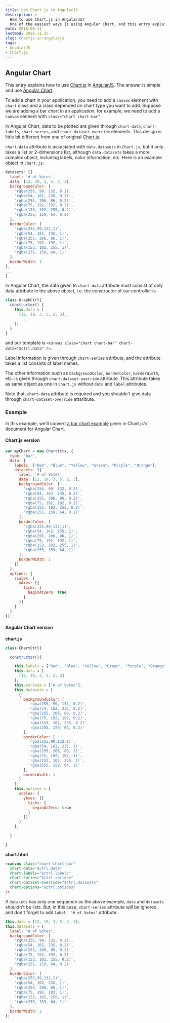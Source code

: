```yaml
---
title: Use Chart.js in AngularJS
description: >-
  How to use Chart.js in AngularJS?
  One of the easiest ways is using Angular Chart, and this entry explains the way to use it.
date: 2016-08-11
lastmod: 2016-11-25
slug: chartjs-in-angularjs
tags:
- AngularJS
- Chart.js
---
```


## Angular Chart
This entry explains how to use [Chart.js](http://www.chartjs.org/) in [AngularJS](http://angularjs.org/).
The answer is simple and use [Angular Chart](http://jtblin.github.io/angular-chart.js/).

To add a chart in your application, you need to add a `canvas` element with `chart` class and a class depended on chart type you want to add.
Suppose we are adding a bar chart in an application, for example, we need to add a `canvas` element with `class="chart chart-bar"`.

In Angular Chart, data to be plotted are given through `chart-data`, `chart-labels`, `chart-series`, and `chart-dataset-override` elements.
This design is little bit different from one of original [Chart.js](http://www.chartjs.org/).

`chart-data` attribute is associated with `data.datasets` in `Chart.js`, but it only takes a list or 2-dimensions list,
although `data.datasets` takes a more complex object, including labels, color information, etc.
Here is an example object in `Chart.js`:

```js
datasets: [{
  label: '# of Votes',
  data: [12, 19, 3, 5, 2, 3],
  backgroundColor: [
    'rgba(255, 99, 132, 0.2)',
    'rgba(54, 162, 235, 0.2)',
    'rgba(255, 206, 86, 0.2)',
    'rgba(75, 192, 192, 0.2)',
    'rgba(153, 102, 255, 0.2)',
    'rgba(255, 159, 64, 0.2)'
  ],
  borderColor: [
    'rgba(255,99,132,1)',
    'rgba(54, 162, 235, 1)',
    'rgba(255, 206, 86, 1)',
    'rgba(75, 192, 192, 1)',
    'rgba(153, 102, 255, 1)',
    'rgba(255, 159, 64, 1)'
  ],
  borderWidth: 1
},
...
]
```

In Angular Chart, the data given to `chart-data` attribute must consist of only data attribute in the above object,
i.e. the constructor of our controller is

```js
class GraphCtrl{
  constructor() {
    this.data = [
      [12, 19, 3, 5, 2, 3],
      ...
    ];
  }
}
```

and our template is `<canvas class="chart chart-bar" chart-data="$ctrl.data" />`.

Label information is given through `chart-series` attribute,
and the attribute takes a list consists of label names.

The other information such as `backgroundColor`, `borderColor`, `borderWidth`, etc. is given through `chart-dataset-override` attribute.
This attribute takes as same object as one in `Chart.js` without `data` and `label` attributes.

Note that, `chart-data` attribute is required and you shouldn't give data through `chart-dataset-override` attaribute.

### Example
In this example, we'll convert [a bar chart example]((http://www.chartjs.org/docs/#getting-started-creating-a-chart)) given
in Chart.js's document for Angular Chart.

#### Chart.js version
```js
var myChart = new Chart(ctx, {
  type: 'bar',
  data: {
    labels: ["Red", "Blue", "Yellow", "Green", "Purple", "Orange"],
    datasets: [{
      label: '# of Votes',
      data: [12, 19, 3, 5, 2, 3],
      backgroundColor: [
        'rgba(255, 99, 132, 0.2)',
        'rgba(54, 162, 235, 0.2)',
        'rgba(255, 206, 86, 0.2)',
        'rgba(75, 192, 192, 0.2)',
        'rgba(153, 102, 255, 0.2)',
        'rgba(255, 159, 64, 0.2)'
      ],
      borderColor: [
        'rgba(255,99,132,1)',
        'rgba(54, 162, 235, 1)',
        'rgba(255, 206, 86, 1)',
        'rgba(75, 192, 192, 1)',
        'rgba(153, 102, 255, 1)',
        'rgba(255, 159, 64, 1)'
      ],
      borderWidth: 1
    }]
  },
  options: {
    scales: {
      yAxes: [{
        ticks: {
          beginAtZero: true
        }
      }]
    }
  }
});
```

#### Angular Chart version
**chart.js**
```js
class ChartCtrl{

  constructor(){

    this.labels = ["Red", "Blue", "Yellow", "Green", "Purple", "Orange"];
    this.data = [
      [12, 19, 3, 5, 2, 3]
    ];
    this.seriese = ["# of Votes"];
    this.datasets = [
      {
        backgroundColor: [
          'rgba(255, 99, 132, 0.2)',
          'rgba(54, 162, 235, 0.2)',
          'rgba(255, 206, 86, 0.2)',
          'rgba(75, 192, 192, 0.2)',
          'rgba(153, 102, 255, 0.2)',
          'rgba(255, 159, 64, 0.2)'
        ],
        borderColor: [
          'rgba(255,99,132,1)',
          'rgba(54, 162, 235, 1)',
          'rgba(255, 206, 86, 1)',
          'rgba(75, 192, 192, 1)',
          'rgba(153, 102, 255, 1)',
          'rgba(255, 159, 64, 1)'
        ],
        borderWidth: 1
      }
    ];
    this.options = {
      scales: {
        yAxes: [{
          ticks: {
            beginAtZero: true
          }
        }]
      }
    };

  }

}
```

**chart.html**
```html
<canvas class="chart chart-bar"
  chart-data="$ctrl.data"
  chart-labels="$ctrl.labels"
  chart-series="$ctrl.seriese"
  chart-dataset-override="$ctrl.datasets"
  chart-options="$ctrl.options"
/>
```

If `datasets` has only one sequence as the above example, `data` and `datasets` shouldn't be lists.
But, in this case, `chart-series` attribute will be ignored,
and don't forget to add `label: "# of Votes"` attribute.

```js
this.data = [12, 19, 3, 5, 2, 3];
this.datasets = {
  label: "# of Votes",
  backgroundColor: [
    'rgba(255, 99, 132, 0.2)',
    'rgba(54, 162, 235, 0.2)',
    'rgba(255, 206, 86, 0.2)',
    'rgba(75, 192, 192, 0.2)',
    'rgba(153, 102, 255, 0.2)',
    'rgba(255, 159, 64, 0.2)'
  ],
  borderColor: [
    'rgba(255,99,132,1)',
    'rgba(54, 162, 235, 1)',
    'rgba(255, 206, 86, 1)',
    'rgba(75, 192, 192, 1)',
    'rgba(153, 102, 255, 1)',
    'rgba(255, 159, 64, 1)'
  ],
  borderWidth: 1
};
```
